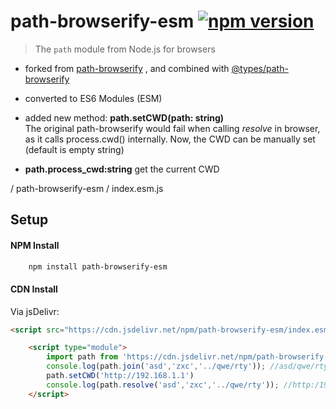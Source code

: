 # path-browserify-esm [![npm version](https://img.shields.io/npm/v/path-browserify-esm.svg?logo=npm)](https://www.npmjs.com/package/path-browserify-esm)

> The `path` module from Node.js for browsers

- forked from [path-browserify](https://github.com/browserify/path-browserify) , and combined with [@types/path-browserify](https://www.npmjs.com/package/@types/path-browserify)

- converted to ES6 Modules (ESM)

- added new method: **path.setCWD(path: string)** <br/>
    The original path-browserify would fail when calling *resolve* in browser, as it calls process.cwd() internally. Now, the CWD can be manually set (default is empty string)

- **path.process_cwd:string** get the current CWD


/
path-browserify-esm
/
index.esm.js

## Setup

#### NPM Install
```sh
	npm install path-browserify-esm
```

#### CDN Install

Via jsDelivr:

```html
<script src="https://cdn.jsdelivr.net/npm/path-browserify-esm/index.esm.js" type="module"></script>
```

```html
    <script type="module">
        import path from 'https://cdn.jsdelivr.net/npm/path-browserify-esm/index.esm.js';
        console.log(path.join('asd','zxc','../qwe/rty')); //asd/qwe/rty
        path.setCWD('http://192.168.1.1')
        console.log(path.resolve('asd','zxc','../qwe/rty')); //http:/192.168.1.1/asd/qwe/rty
    </script>
``````